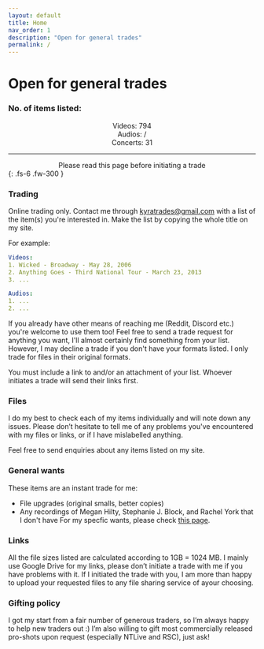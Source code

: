 ```yaml
---
layout: default
title: Home
nav_order: 1
description: "Open for general trades"
permalink: /
---
```


# Open for general trades

### No. of items listed:

<center>Videos: 794</center>

<center>Audios: /</center>

<center>Concerts: 31</center>

---

<center>Please read this page before initiating a trade</center>
{: .fs-6 .fw-300 }

### Trading
Online trading only. Contact me through <a href="mailto:kyratrades@gmail.com?subject=Trade%20request">kyratrades@gmail.com</a> with a list of the item(s) you're interested in. Make the list by copying the whole title on my site.

For example:
```yaml
Videos:
1. Wicked - Broadway - May 28, 2006
2. Anything Goes - Third National Tour - March 23, 2013
3. ...

Audios:
1. ...
2. ...
```

If you already have other means of reaching me (Reddit, Discord etc.) you're welcome to use them too! Feel free to send a trade request for anything you want, I'll almost certainly find something from your list. However, I may decline a trade if you don't have your formats listed. I only trade for files in their original formats.

You must include a link to and/or an attachment of your list. Whoever initiates a trade will send their links first.

### Files
I do my best to check each of my items individually and will note down any issues. Please don’t hesitate to tell me of any problems you've encountered with my files or links, or if I have mislabelled anything.

Feel free to send enquiries about any items listed on my site.

### General wants
These items are an instant trade for me:
- File upgrades (original smalls, better copies)
- Any recordings of Megan Hilty, Stephanie J. Block, and Rachel York that I don't have
For my specfic wants, please check <a href="https://kyratrades.github.io/wants">this page</a>.

### Links
All the file sizes listed are calculated according to 1GB = 1024 MB. I mainly use Google Drive for my links, please don’t initiate a trade with me if you have problems with it. If I initiated the trade with you, I am more than happy to upload your requested files to any file sharing service of ayour choosing.
 
### Gifting policy
I got my start from a fair number of generous traders, so I’m always happy to help new traders out :) I’m also willing to gift most commercially released pro-shots upon request (especially NTLive and RSC), just ask!
